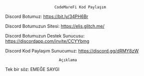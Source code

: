                           CodeMareFi Kod Paylaşım
 Discord Botumuz: <https://bit.ly/34PH6Br>
 
 Discord Botumuzun Sitesi: <https://elis.glitch.me/>
 
 Discord Botumuzun Destek Sunucusu: <https://discordapp.com/invite/CCYYbmg>
 
 Discord Kod Paylaşım Sunucumuz: <https://discord.gg/dRMY8zW>
 

                            Açıklama

Tek bir söz: EMEĞE SAYGI